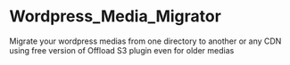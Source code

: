 # Wordpress_Media_Migrator
Migrate your wordpress medias from one directory to another or any CDN using free version of Offload S3 plugin even for older medias
